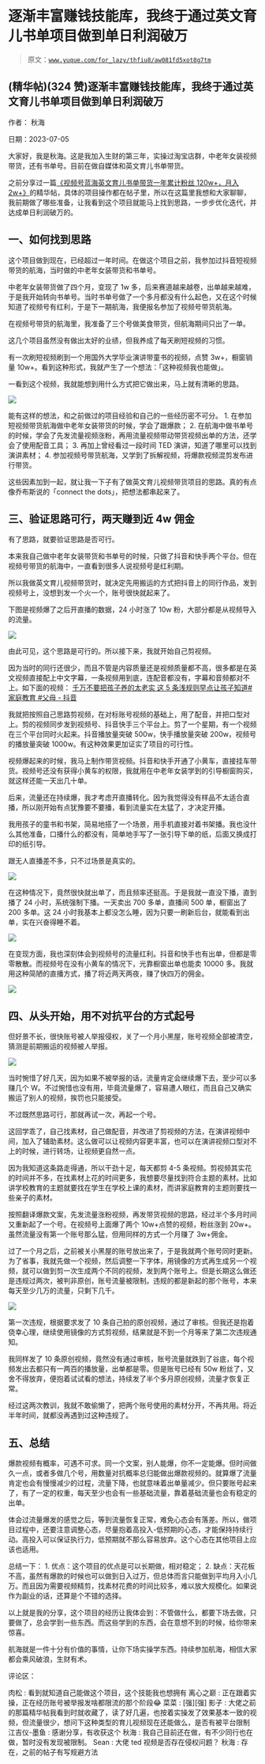 # 逐渐丰富赚钱技能库，我终于通过英文育儿书单项目做到单日利润破万

> 原文：[`www.yuque.com/for_lazy/thfiu8/aw081fd5xot8g7tm`](https://www.yuque.com/for_lazy/thfiu8/aw081fd5xot8g7tm)



## (精华帖)(324 赞)逐渐丰富赚钱技能库，我终于通过英文育儿书单项目做到单日利润破万 

作者： 秋海 

日期：2023-07-05 

大家好，我是秋海。这是我加入生财的第三年，实操过淘宝店群，中老年女装视频带货，还有书单号。目前在做自媒体和英文育儿书单带货。 

之前分享过一篇[《视频号蓝海英文育儿书单带货一年累计粉丝 120w+，月入 2w+》](https://t.zsxq.com/0f67Gr4lB)的精华帖，具体的项目操作都在帖子里，所以在这篇里我想和大家聊聊，我前期做了哪些准备，让我看到这个项目就能马上找到思路，一步步优化迭代，并达成单日利润破万的。 

## 一、如何找到思路 

这个项目做到现在，已经超过一年时间。在做这个项目之前，我参加过抖音短视频带货的航海，当时做的中老年女装带货和书单号。 

中老年女装带货做了四个月，变现了 1w 多，后来赛道越来越卷，出单越来越难，于是我开始转向书单号。当时书单号做了一个多月都没有什么起色，又在这个时候知道了视频号有红利，于是下一期航海，我便报名参加了视频号带货航海。 

在视频号带货的航海里，我准备了三个号做美食带货，但航海期间只出了一单。 

这几个项目虽然没有做出太好的业绩，但我养成了每天刷短视频的习惯。 

有一次刷短视频刷到一个用国外大学毕业演讲带童书的视频，点赞 3w+，橱窗销量 10w+。看到这种形式，我就产生了一个想法：「这种视频我也能做」。 

一看到这个视频，我就能想到用什么方式把它做出来，马上就有清晰的思路。 

![](img/7308bcc3ee2d90f52c037130fbd54dbd.png)  

能有这样的想法，和之前做过的项目经验和自己的一些经历密不可分。 <ne-oli index-type="0">1.  在参加短视频带货航海做中老年女装带货的时候，学会了跟爆款； <ne-oli index-type="0">2.  在航海中做书单号的时候，学会了先发流量视频涨粉，再用流量视频带动带货视频出单的方法，还学会了使用配音工具； <ne-oli index-type="0">3.  再加上曾经看过一段时间 TED 演讲，知道了哪里可以找到演讲素材； <ne-oli index-type="0">4.  参加视频号带货航海，又学到了拆解视频，将爆款视频混剪发布进行带货。 

这些因素加到一起，就让我一下子有了做英文育儿视频带货项目的思路。真的有点像乔布斯说的「connect the dots」，把想法都串起来了。 

## 三、验证思路可行，两天赚到近 4w 佣金 

有了思路，就要验证思路是否可行。 

本来我自己做中老年女装带货和书单号的时候，只做了抖音和快手两个平台。但在视频号带货的航海中，一直看到很多人说视频号是红利期。 

所以我做英文育儿视频带货时，就决定先用搬运的方式把抖音上的同行作品，发到视频号上，没想到发一个火一个，账号很快就起来了。 

下图是视频爆了之后开直播的数据，24 小时涨了 10w 粉，大部分都是从视频导入的流量。 

![](img/7fa3d5a09378e16df8b09bda2f8132d8.png)  

由此可见，这个思路是可行的。所以接下来，我就开始自己剪视频。 

因为当时的同行还很少，而且不管是内容质量还是视频质量都不高，很多都是在英文视频直接配上中文字幕，一条视频用到底，连配音都没有，字幕和音频都对不上。如下面的视频： [千万不要把孩子养的太老实 这 5 条浅规则早点让孩子知道#家庭教育 #父母 - 抖音](https://v.douyin.com/iJGW1rt/) 

我就把按照自己思路剪视频，在对标账号视频的基础上，用了配音，并把口型对上。剪的视频同步发到视频号、抖音快手三个平台上。剪了一个星期，有一个视频在三个平台同时火起来。抖音播放量突破 500w，快手播放量突破 200w，视频号的播放量突破 1000w。有这种效果更加证实了项目的可行性。 

视频爆起来的时候，我马上制作带货视频。抖音和快手开通了小黄车，直接挂车带货。视频号还没有获得小黄车的权限，我就用在中老年女装学到的引导橱窗购买，就这样还能一天出几十单。 

后来，流量还在持续爆，我才考虑开直播转化。因为我觉得没有样品不太适合直播，所以刚开始有点犹豫要不要播，看到流量实在太猛了，才决定开播。 

我用孩子的童书和书架，简易地搭了一个场景，用手机直接对着书架播。我也没什么其他准备，口播什么的都没有，简单地手写了一张引导下单的纸，后面又换成打印的纸引导。 

跟无人直播差不多，只不过场景是真实的。 

![](img/a96f5307fd690717ad8abe1faf250aff.png) 

在这种情况下，竟然很快就出单了，而且频率还挺高。于是我就一直没下播，直到播了 24 小时，系统强制下播。一天卖出 700 多单，直播间 500 单，橱窗出了 200 多单。这 24 小时我基本上都没怎么睡，因为只要一刷新后台，就能看到出单，实在兴奋得睡不着。 

![](img/1ba10ca27d8e6d0889b1cd0b23c5f5d4.png)  

在变现方面，我也深刻体会到视频号的流量红利。抖音和快手也有出单，但都是零零散散。而视频号在没有小黄车的情况下，光靠橱窗出单也能卖 10000 多。我就用这种简陋的直播方式，播了将近两天两夜，赚了快四万的佣金。 

![](img/6bb5f3b3fea7257d02a763e19e477418.png) 

## 四、从头开始，用不对抗平台的方式起号 

但好景不长，很快账号被人举报侵权，关了一个月小黑屋，账号视频全部被清空，猜测是前期搬运的视频被人举报。 

![](img/48cbd47710f880a5fc922ac5ca07cdb7.png) 

当时惋惜了好几天，因为如果不被举报的话，流量肯定会继续爆下去，至少可以多赚几个 W。不过惋惜也没有用，毕竟流量爆了，容易遭人眼红，而且自己又确实搬运了别人的视频，挨罚也只能接受。 

不过既然思路可行，那就再试一次，再起一个号。 

这回学乖了，自己找素材，自己做配音，并改进了剪视频的方法，在演讲视频中间，加入了辅助素材。这么做可以让视频内容更丰富，也可以在演讲视频口型对不上的时候，进行转场，让视频更自然一点。 

因为我知道这条路走得通，所以干劲十足，每天都剪 4-5 条视频。剪视频其实花的时间并不多，在找素材上花的时间更多，我想要尽量找到符合主题的素材。比如讲学校教育的主题就要找在学生在学校上课的素材，而讲家庭教育的主题则要找一些亲子的素材。 

按照翻译爆款文案，先发流量涨粉视频，再发带货视频的思路，经过半个多月时间又重新起了一个号。在视频号上面爆了两个 10w+点赞的视频，粉丝涨到 20w+。虽然流量没有第一个账号那么猛，但用同样的方式一个月赚了 3w+佣金。 

过了一个月之后，之前被关小黑屋的账号放出来了，于是我就两个账号同时更新。为了省事，我就先做一个视频，然后调整一下字体，用镜像的方式再生成另一个视频，就可以做到剪一次生成两个不同的视频，发到两个账号上。但是长期这么做还是违规过两次，被判非原创，账号流量被限制。违规的都是新起的那个账号，本来每天至少几万的流量，只剩下几千。 

![](img/a5a739cfcb80d2ef0b065abf3b0b915d.png) 

第一次违规，根据要求发了 10 条自己拍的原创视频，通过了审核。但我还是抱着侥幸心理，继续使用镜像的方式剪视频，结果就是不到一个月等来了第二次违规通知。 

我同样发了 10 条原创视频，竟然没有通过审核，账号流量就跌到了谷底，每个视频发出去都只有一两百的播放量，出单都是零。但是账号已经有 50w 粉丝了，又舍不得放弃，便抱着试试看的想法，持续发了半个多月原创视频，流量才恢复正常。 

经过这两次教训，我就不敢偷懒了，把两个账号使用的素材分开，不再共用。将近半年时间，就都没再遇到过这种违规了。 

## 五、总结 

爆款视频有概率，可遇不可求。同一个文案，别人能爆，你不一定能爆。但时间做久一点，或者多做几个号，用数量对抗概率总归能做出爆款视频的。就算爆了流量肯定也会有慢慢减少的过程，流量下降，也就意味着出单量减少。但只要账号起来了，有了一定的权重，每天至少也会有一些基础流量，靠着基础流量也会有稳定的出单。 

体会过流量爆发的感觉之后，等到流量恢复正常，难免心态会有落差。所以，做项目过程中，还要注意调整心态，尽量抱着高投入-低预期的心态，才能保持持续行动。高投入可以保证执行力，低预期就不那么容易放弃。这个心态在其他项目上应该也适用。 

总结一下： <ne-oli index-type="0">1.  优点：这个项目的优点是可以长期做，相对稳定； <ne-oli index-type="0">2.  缺点：天花板不高，虽然有爆款的时候也可以做到日入过万，但总体而言只能做到平均月入小几万。而且因为需要视频精剪，找素材花费的时间比较多，难以放大规模化。如果说作为副业的话，还算是个不错的选择。 

以上就是我的分享，这个项目的经历让我体会到：不管做什么，都要下场去做，只要做了，总会学到一些东西。而这些学到的东西，会在意想不到的时候，给你带来惊喜。 

航海就是一件十分有价值的事情，让你下场实操学东西。持续参加航海，相信大家都会乘风破浪，生财有术。 

评论区： 

肉松 : 看到就知道自己能做这个项目，这个技能我也想拥有 离心之巅 : 正在跟着实操，正在经历账号被举报发啥都限流的那个阶段😂 菜菜 : [强][强] 影子 : 大佬之前的那篇精华帖我看到时就收藏了，读了好几遍，也按着实操发了效果基本一致的视频，但流量很少，想问下这种类型的育儿视频现在还能做么，是否有被平台限制 江吉仪-墨鱼 : 感谢分享，有收获这个 秋海 : 我自己目前还在做，有不少同行也在做，暂时没有发现被限制。 Sean : 大佬 ted 视频是否存在侵权问题？ 秋海 : 存在，之前的帖子有写规避方法